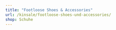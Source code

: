 ```yaml
---
title: "Footloose Shoes & Accessories"
url: /kinsale/footloose-shoes-und-accessories/
shop: Schuhe
---
```

